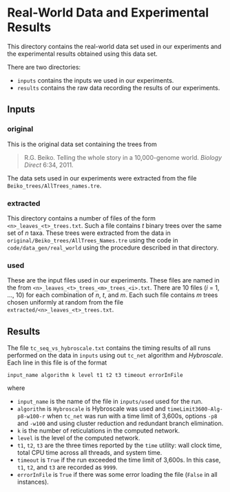 # Real-World Data and Experimental Results

This directory contains the real-world data set used in our experiments and the experimental results obtained using this data set.

There are two directories:

- `inputs` contains the inputs we used in our experiments.
- `results` contains the raw data recording the results of our experiments.

## Inputs

### original

This is the original data set containing the trees from

>  R.G. Beiko. Telling the whole story in a 10,000-genome world. *Biology Direct* 6:34, 2011.

The data sets used in our experiments were extracted from the file `Beiko_trees/AllTrees_names.tre`.

### extracted

This directory contains a number of files of the form `<n>_leaves_<t>_trees.txt`.  Such a file contains *t* binary trees over the same set of *n* taxa.  These trees were extracted from the data in  `original/Beiko_trees/AllTrees_Names.tre` using the code in `code/data_gen/real_world` using the procedure described in that directory.

### used

These are the input files used in our experiments.  These files are named in the from `<n>_leaves_<t>_trees_<m>_trees_<i>.txt`.  There are 10 files (*i* = 1, …, 10) for each combination of *n*, *t*, and *m*.  Each such file contains *m* trees chosen uniformly at random from the file `extracted/<n>_leaves_<t>_trees.txt`.

## Results

The file `tc_seq_vs_hybroscale.txt` contains the timing results of all runs performed on the data in `inputs` using out `tc_net` algorithm and *Hybroscale*.  Each line in this file is of the format

```
input_name algorithm k level t1 t2 t3 timeout errorInFile
```

where

- `input_name` is the name of the file in `inputs/used` used for the run.
- `algorithm` is `Hybroscale` is Hybroscale was used and `timeLimit3600-Alg-p8-w100-r` when `tc_net` was run with a time limit of 3,600s, options `-p8` and `-w100` and using cluster reduction and redundant branch elimination. 
- `k` is the number of reticulations in the computed network.
- `level` is the level of the computed network.
- `t1`, `t2`, `t3` are the three times reported by the `time` utility: wall clock time, total CPU time across all threads, and system time.
- `timeout` is `True` if the run exceeded the time limit of 3,600s.  In this case, `t1`, `t2`, and `t3` are recorded as `9999`.
- `errorInFile` is `True` if there was some error loading the file (`False` in all instances).

